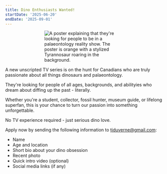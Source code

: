 ```yaml
---
title: Dino Enthusiasts Wanted!
startDate: '2025-06-20'
endDate: '2025-09-01'
---
```


<figure style="display:flex; align-items: center; justify-content: center; flex-direction: column;">
    <img src="/announcement-media/dinoShowAnnouncement.png" alt="A poster explaining that they're looking for people to be in a palaeontology reality show. The poster is orange with a stylized Tyrannosaur roaring in the background." style="max-width: 60%;">
</figure>

A new unscripted TV series is on the hunt for Canadians who are truly passionate about all things dinosaurs and palaeontology.

They're looking for people of all ages, backgrounds, and abilityies who dream about diffing up the past - literally.

Whether you're a student, collector, fossil hunter, museum guide, or lifelong superfan, this is your chance to turn our passion into something unforgettable.

No TV experience required - just serious dino love.

Apply now by sending the following information to [tjduverne@gmail.com](tjduverne@gmail.com):

- Name
- Age and location
- Short bio about your dino obsession
- Recent photo
- Quick intro video (optional)
- Social media links (if any)
